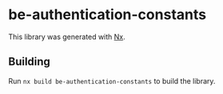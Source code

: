 # be-authentication-constants

This library was generated with [Nx](https://nx.dev).

## Building

Run `nx build be-authentication-constants` to build the library.
